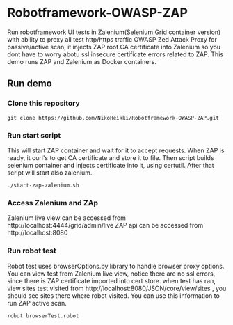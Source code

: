 # Robotframework-OWASP-ZAP
Run robotframework UI tests in Zalenium(Selenium Grid container version) with ability to proxy all test http/https traffic OWASP Zed Attack Proxy for passive/active scan, it injects ZAP root CA certificate into Zalenium so you dont have to worry abotu ssl insecure certificate errors related to ZAP. This demo runs ZAP and Zalenium as Docker containers.

## Run demo

### Clone this repository
```
git clone https://github.com/NikoHeikki/Robotframework-OWASP-ZAP.git
```

### Run start script
This will start ZAP container and wait for it to accept requests. When ZAP is ready, it curl's to get CA certificate and store it to file. Then script builds selenium container and injects certificate into it, using certutil. After that script will start also zalenium.
```
./start-zap-zalenium.sh
```
### Access Zalenium and ZAp
Zalenium live view can be accessed from http://localhost:4444/grid/admin/live
ZAP api can be accessed from http://localhost:8080

### Run robot test
Robot test uses browserOptions.py library to handle browser proxy options. You can view test from Zalenium live view, notice there are no ssl errors, since there is ZAP certificate imported into cert store. when test has ran, view sites test visited from http://localhost:8080/JSON/core/view/sites , you should see sites there where robot visited. You can use this information to run ZAP active scan.
```
robot browserTest.robot
```
